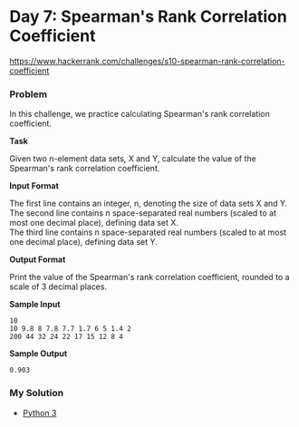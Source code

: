 # Day 7: Spearman's Rank Correlation Coefficient

https://www.hackerrank.com/challenges/s10-spearman-rank-correlation-coefficient

### Problem

In this challenge, we practice calculating Spearman's rank correlation coefficient. 

**Task**

Given two n-element data sets, X and Y, calculate the value of the Spearman's rank correlation coefficient.

**Input Format**

The first line contains an integer, n, denoting the size of data sets X and Y.  
The second line contains n space-separated real numbers (scaled to at most one decimal place), defining data set X.  
The third line contains n space-separated real numbers (scaled to at most one decimal place), defining data set Y. 

**Output Format**

Print the value of the Spearman's rank correlation coefficient, rounded to a scale of 3 decimal places.

**Sample Input**

```
10
10 9.8 8 7.8 7.7 1.7 6 5 1.4 2 
200 44 32 24 22 17 15 12 8 4
```

**Sample Output**

```
0.903
```

### My Solution

- [Python 3](python3.py)
